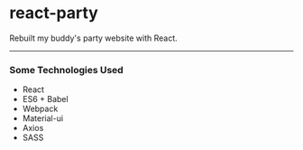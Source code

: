 # react-party
Rebuilt my buddy's party website with React.

- - - -

### Some Technologies Used
* React
* ES6 + Babel
* Webpack
* Material-ui
* Axios
* SASS